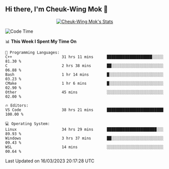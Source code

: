 ## Hi there, I'm Cheuk-Wing Mok 👋

<!--
**mozro0327/mozro0327** is a ✨ _special_ ✨ repository because its `README.md` (this file) appears on your GitHub profile.

Here are some ideas to get you started:

- 🔭 I’m currently working on ...
- 🌱 I’m currently learning ...
- 👯 I’m looking to collaborate on ...
- 🤔 I’m looking for help with ...
- 💬 Ask me about ...
- 📫 How to reach me: ...
- 😄 Pronouns: ...
- ⚡ Fun fact: ...
-->

<p align="center">
  <a href="https://github.com/mozro0327" class="rich-diff-level-one">
    <img src="https://github-readme-stats.vercel.app/api?username=mozro0327&title_color=333&text_color=777" alt="Cheuk-Wing Mok's Stats" >
    <!-- &hide=issues
    <img src="https://github-readme-stats.vercel.app/api?username=mozro0327&hide=issues&title_color=333&text_color=777" alt="Cheuk-Wing Mok's Stats" >
    -->
  </a>
</p>

<!--START_SECTION:waka-->
![Code Time](http://img.shields.io/badge/Code%20Time-1%2C288%20hrs%2040%20mins-blue)

📊 **This Week I Spent My Time On** 

```text
💬 Programming Languages: 
C++                      31 hrs 11 mins      ████████████████████░░░░░   81.30 % 
C                        2 hrs 38 mins       ██░░░░░░░░░░░░░░░░░░░░░░░   06.88 % 
Bash                     1 hr 14 mins        █░░░░░░░░░░░░░░░░░░░░░░░░   03.23 % 
CMake                    1 hr 6 mins         █░░░░░░░░░░░░░░░░░░░░░░░░   02.90 % 
Other                    45 mins             ░░░░░░░░░░░░░░░░░░░░░░░░░   02.00 % 

🔥 Editors: 
VS Code                  38 hrs 21 mins      █████████████████████████   100.00 % 

💻 Operating System: 
Linux                    34 hrs 29 mins      ██████████████████████░░░   89.93 % 
Windows                  3 hrs 37 mins       ██░░░░░░░░░░░░░░░░░░░░░░░   09.43 % 
WSL                      14 mins             ░░░░░░░░░░░░░░░░░░░░░░░░░   00.64 % 
```


 Last Updated on 16/03/2023 20:17:28 UTC
<!--END_SECTION:waka-->
